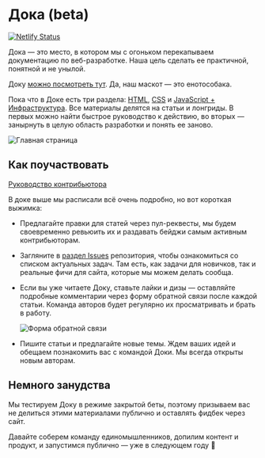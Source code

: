 # Дока (beta)

[![Netlify Status](https://api.netlify.com/api/v1/badges/9300eb3b-475b-41b4-9013-6ce1984c6733/deploy-status)](https://app.netlify.com/sites/y-doka/deploys)

Дока — это место, в котором мы с огоньком перекапываем документацию по веб-разработке. Наша цель сделать ее практичной, понятной и не унылой.

Доку [можно посмотреть тут](https://y-doka.site/). Да, наш маскот — это енотособака.

Пока что в Доке есть три раздела: [HTML](https://y-doka.site/posts/html/), [CSS](https://y-doka.site/posts/css/) и [JavaScript + Инфраструктура](https://y-doka.site/posts/js/). Все материалы делятся на статьи и лонгриды. В первых можно найти быстрое руководство к действию, во вторых — занырнуть в целую область разработки и понять ее заново.

![Главная страница](./src/assets/images/github/mainpage.png)

## Как поучаствовать

[Руководство контрибьютора](./CONTRIBUTING.md)

В доке выше мы расписали всё очень подробно, но вот короткая выжимка:

- Предлагайте правки для статей через пул-реквесты, мы будем своевременно ревьюить их и раздавать бейджи самым активным контрибьюторам.
- Загляните в [раздел Issues](https://github.com/Y-Doka/y-doka.site/issues) репозитория, чтобы ознакомиться со списком актуальных задач. Там есть, как задачи для новичков, так и реальные фичи для сайта, которые мы можем делать сообща.
- Если вы уже читаете Доку, ставьте лайки и дизы — оставляйте подробные комментарии через форму обратной связи после каждой статьи. Команда авторов будет регулярно их просматривать и брать в работу.

  ![Форма обратной связи](./src/assets/images/github/feedback.png)

- Пишите статьи и предлагайте новые темы. Ждем ваших идей и обещаем познакомить вас с командой Доки. Мы всегда открыты новым авторам.

## Немного занудства

Мы тестируем Доку в режиме закрытой беты, поэтому призываем вас не делиться этими материалами публично и оставлять фидбек через сайт.

Давайте соберем команду единомышленников, допилим контент и продукт, и запустимся публично — уже в следующем году **🙌**
